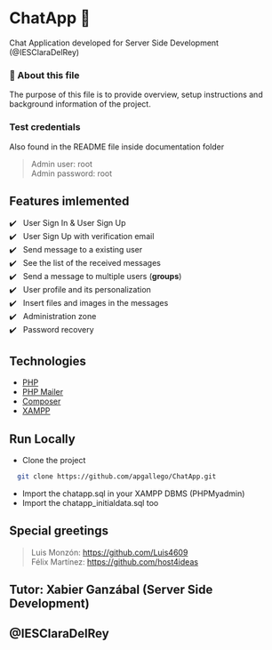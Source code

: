 # ChatApp 💬
Chat Application developed for Server Side Development (@IESClaraDelRey)

### 🧐 About this file

The purpose of this file is to provide overview, setup instructions and background information of the project.

### Test credentials
Also found in the README file inside documentation folder

> Admin user: root<br/>
> Admin password: root<br/>

## Features imlemented

:heavy_check_mark: &nbsp;&nbsp;User Sign In & User Sign Up<br />
:heavy_check_mark: &nbsp;&nbsp;User Sign Up with verification email<br />
:heavy_check_mark: &nbsp;&nbsp;Send message to a existing user<br />
:heavy_check_mark: &nbsp;&nbsp;See the list of the received messages<br />
:heavy_check_mark: &nbsp;&nbsp;Send a message to multiple users (<b>groups</b>)<br />
:heavy_check_mark: &nbsp;&nbsp;User profile and its personalization<br />
:heavy_check_mark: &nbsp;&nbsp;Insert files and images in the messages<br />
:heavy_check_mark: &nbsp;&nbsp;Administration zone<br />
:heavy_check_mark: &nbsp;&nbsp;Password recovery<br />

## Technologies

- [PHP](https://www.php.net/)
- [PHP Mailer](https://github.com/PHPMailer/PHPMailer)
- [Composer](https://getcomposer.org/)
- [XAMPP](https://www.apachefriends.org/es/index.html)

## Run Locally

- Clone the project

```bash
  git clone https://github.com/apgallego/ChatApp.git
```
- Import the chatapp.sql in your XAMPP DBMS (PHPMyadmin)
- Import the chatapp_initialdata.sql too

## Special greetings
 > Luis Monzón: https://github.com/Luis4609 <br/>
 > Félix Martínez: https://github.com/host4ideas <br/>

## Tutor: Xabier Ganzábal (Server Side Development)
## @IESClaraDelRey
